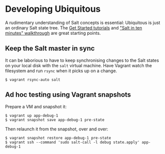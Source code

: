 # Developing Ubiquitous

A rudimentary understanding of Salt concepts is essential: Ubiquitous is just an ordinary Salt state tree. The [Get Started tutorials](https://docs.saltstack.com/en/getstarted/) and ["Salt in ten minutes" walkthrough](https://docs.saltstack.com/en/latest/topics/tutorials/walkthrough.html) are great starting points.

## Keep the Salt master in sync

It can be laborious to have to keep synchronising changes to the Salt states on your local disk with the `salt` virtual machine. Have Vagrant watch the filesystem and run `rsync` when it picks up on a change.

```
$ vagrant rsync-auto salt
```

## Ad hoc testing using Vagrant snapshots

Prepare a VM and snapshot it:

```
$ vagrant up app-debug-1
$ vagrant snapshot save app-debug-1 pre-state
```

Then relaunch it from the snapshot, over and over:

```
$ vagrant snapshot restore app-debug-1 pre-state
$ vagrant ssh --command 'sudo salt-call -l debug state.apply' app-debug-1
```
